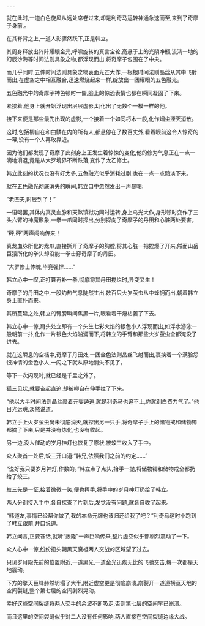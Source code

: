 
……

就在此时,一道白色旋风从远处席卷过来,却是利奇马运转神通急速而至,来到了奇摩子身前,。

在其脊背之上,一道人影骤然跃下,正是韩立。

其周身释放出阵阵耀眼金光,呼啸旋转的真言宝轮,高悬于上的光阴净瓶,流淌一地的幻辰沙海等时间法则具象之物,都浮现而出,将奇摩子包围在了中央。

而几乎同时,五件时间法则具象之物表面光芒大作,一根根时间法则晶丝从其中飞射而出,在虚空之中相互融合,迅速燃烧起来一样,绽放出一团耀眼的五色融光。

五色融光中的奇摩子神色顿时一僵,脸上的惊恐表情也都在瞬间凝固了下来。

紧接着,他身上就开始浮现出层层虚影,幻化出了无数个一模一样的他。

接下来便是那些最先出现的虚影,一个接着一个如同朽木一般,化作烟尘湮灭消散。

这时,包括柳自在和曲鳞在内的所有人,都悬停在了数百丈外,看着眼前这令人惊奇的一幕,没有一个人再敢靠近。

因为他们都发现了奇摩子此刻身上正发生着惊悚的变化,他的修为气息正在一点一滴地消退,竟是从大罗境界不断跌落,变作了太乙修士。

韩立此刻的状况也没有好太多,五色融光似乎消耗过剧,也在一点一点黯淡下来。

就在五色融光彻底消失的瞬间,韩立口中忽然发出一声暴喝:

“老匹夫,时辰到了！”

一语喝罢,其体内真灵血脉和天煞镇狱功同时运转,身上乌光大作,身形顿时变作了三头六臂的神魔形象,一拳一爪同时探出,分别探向了奇摩子的丹田和心脏两处要害。

“砰,砰”两声闷响传来！

真龙血脉所化的龙爪,直接撕开了奇摩子的胸膛,将其心脏一把捏爆了开来,然而山岳巨猿所化的拳头却没能一拳击穿奇摩子的丹田。

“大罗修士体魄,毕竟强悍……”

韩立心中一叹,正打算再补一拳,彻底将其丹田搅烂时,异变又生！

奇摩子的丹田之中,一股灼热气息陡然生出,数百只火岁萤虫从中蜂拥而出,朝着韩立身上直扑而来。

其所蔓延之处,韩立的臂膀瞬间焦黑一片,眼看着干瘪枯萎了下去。

韩立心中一惊,肩头处立即有一个头生七彩火焰的银色小人浮现而出,如浮水游泳一般朝前一扑,化作一片银色火焰汹涌而下,将韩立的手臂和那些火岁萤虫全都淹没了进去。

就在这瞬息的空档中,奇摩子丹田处,一团金色法则晶丝飞射而出,裹挟着一个满脸怨恨神情的金色小人,一闪之下就从原地消失不见了。

等下一次闪现时,就已经是千里之外了。

狐三见状,就要奋起直追,却被柳自在伸手拦了下来。

“他以大半时间法则晶丝裹着元婴遁逃,就是利奇马也追不上,你就别白费力气了。”他目光远眺,淡然说道。

韩立手上火岁萤虫尚未彻底消灭,就探出另一只手,将奇摩子手上的储物戒和储物镯都摘了下来,只是并没有炼化,也没有收起。

另一边,没人催动的岁月神灯也恢复了原状,被蛟三收入了手中。

众人聚首一处后,蛟三开口道:“韩兄,依照我们之前的约定……”

“说好我只要岁月神灯,作数的。”韩立点了点头,抬手一抛,将储物镯和储物戒全都扔给了蛟三。

蛟三先是一怔,接着微微一笑,便也挥手,将手中的岁月神灯扔给了韩立。

两人分别接入手中,各自探查了片刻后,发觉没有问题,就各自收了起来。

“韩道友,事情已经帮你做了,我的本命元牌也该归还给我了吧？”利奇马这时小跑到了韩立跟前,开口说道。

韩立闻言,正要答话,就听“轰隆”一声巨响传来,整片虚空似乎都剧烈震动了一下。

众人心中一惊,纷纷扭头朝黑天魔祖两人交战的区域望了过去。

只见岁月殿先前的位置附近,一道黑光,一道金光迅疾无比的飞驰交击,每一次都是天地震动。

下方的擎天巨峰赫然坍塌了大半,附近虚空更是彻底崩溃,崩裂开一道道横亘天地的空间裂缝,整个第七层的空间剧烈晃动。

幸好这些空间裂缝将两人交手的余波不断吸走,否则第七层的空间早已崩溃。

而且这里的空间裂缝似乎对二人没有任何影响,两人直接在空间裂缝边缘大战。